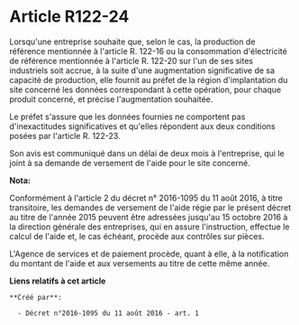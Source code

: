 # Article R122-24

Lorsqu'une entreprise souhaite que, selon le cas, la production de référence mentionnée à l'article R. 122-16 ou la
consommation d'électricité de référence mentionnée à l'article R. 122-20 sur l'un de ses sites industriels soit accrue, à la
suite d'une augmentation significative de sa capacité de production, elle fournit au préfet de la région d'implantation du
site concerné les données correspondant à cette opération, pour chaque produit concerné, et précise l'augmentation
souhaitée. 

Le préfet s'assure que les données fournies ne comportent pas d'inexactitudes significatives et qu'elles répondent aux deux
conditions posées par l'article R. 122-23. 

Son avis est communiqué dans un délai de deux mois à l'entreprise, qui le joint à sa demande de versement de l'aide pour le
site concerné.

**Nota:**

Conformément à l'article 2 du décret n° 2016-1095 du 11 août 2016, à titre transitoire, les demandes de versement de l'aide
régie par le présent décret au titre de l'année 2015 peuvent être adressées jusqu'au 15 octobre 2016 à la direction générale
des entreprises, qui en assure l'instruction, effectue le calcul de l'aide et, le cas échéant, procède aux contrôles sur
pièces.

L'Agence de services et de paiement procède, quant à elle, à la notification du montant de l'aide et aux versements au titre
de cette même année.

**Liens relatifs à cet article**

	**Créé par**:

	  - Décret n°2016-1095 du 11 août 2016 - art. 1
